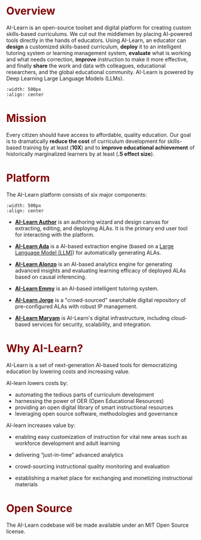 # <font color="maroon">Overview</font>

AI-Learn is an open-source toolset and digital platform for creating custom skills-based curriculums. We cut out the middlemen by placing AI-powered tools directly in the hands of educators. Using AI-Learn, an educator can **design** a customized skills-based curriculum, **deploy** it to an intelligent tutoring system or learning management system, **evaluate** what is working and what needs correction, **improve** instruction to make it more effective, and finally **share** the work and data with colleagues, educational researchers, and the global educational community. AI-Learn is powered by Deep Learning Large Language Models (LLMs). 

```{image} /images/wflow.jpg
:width: 500px
:align: center
```


# <font color="maroon">Mission</font>

Every citizen should have access to affordable, quality education. Our goal is to dramatically **reduce the cost** of curriculum development for skills-based training by at least (**10X**) and to **improve educational achievement** of historically marginalized learners by at least (**.5 effect size**).


# <font color="maroon">Platform</font>

The AI-Learn platform consists of six major components:

```{image} /images/ailearnplatform.png
:width: 500px
:align: center
```

- **[AI-Learn Author](page-author)** is an authoring wizard and design canvas for extracting, editing, and deploying ALAs. It is the primary end user tool for interacting with the platform.

- **[AI-Learn Ada](page-ada)**  is a AI-based extraction engine (based on a [Large Language Model (LLM)](https://hai.stanford.edu/news/how-large-language-models-will-transform-science-society-and-ai)) for automatically generating ALAs.  

- **[AI-Learn Alonzo](page-alonzo)** is an AI-based analytics engine for generating advanced insights and evaluating learning efficacy of deployed ALAs based on causal inferencing.

- **[AI-Learn Emmy](page-emmy)** is an AI-based intelligent tutoring system.

- **[AI-Learn Jorge](page-jorge)** is a "crowd-sourced" searchable digital repository of pre-configured ALAs with robust IP management.

- **[AI-Learn Maryam](page-maryam)** is AI-Learn's digital infrastructure, including cloud-based services for security, scalability, and integration.

# <font color="maroon">Why AI-Learn?</font>

AI-Learn is a set of next-generation AI-based tools for democratizing education by lowering costs and increasing value.


AI-learn lowers costs by:

- automating the tedious parts of curriculum development
- harnessing the power of OER (Open Educational Resources)
- providing an open digital library of smart instructional resources
- leveraging open source software, methodologies and governance

AI-learn increases value by:

- enabling easy customization of instruction for vital new areas such as workforce development and adult learning

- delivering “just-in-time” advanced analytics

- crowd-sourcing instructional quality monitoring and evaluation

- establishing a market place for exchanging and monetizing instructional materials


# <font color="maroon">Open Source</font>


The AI-Learn codebase will be made available under an MIT Open Source license.